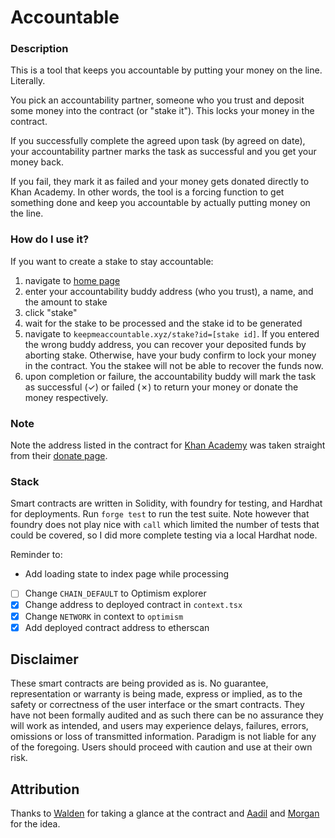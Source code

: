 # Accountable

### Description

This is a tool that keeps you accountable by putting your money on the line. Literally.

You pick an accountability partner, someone who you trust and deposit some money into the contract (or "stake it"). This locks your money in the contract.

If you successfully complete the agreed upon task (by agreed on date), your accountability partner marks the task as successful and you get your money back.

If you fail, they mark it as failed and your money gets donated directly to Khan Academy. In other words, the tool is a forcing function to get something done and keep you accountable by actually putting money on the line.

### How do I use it?

If you want to create a stake to stay accountable:

1. navigate to [home page](https://keepmeaccountable.xyz/)
2. enter your accountability buddy address (who you trust), a name, and the amount to stake
3. click "stake"
4. wait for the stake to be processed and the stake id to be generated
5. navigate to `keepmeaccountable.xyz/stake?id=[stake id]`. If you entered the wrong buddy address, you can recover your deposited funds by aborting stake. Otherwise, have your budy confirm to lock your money in the contract. You the stakee will not be able to recover the funds now.
6. upon completion or failure, the accountability buddy will mark the task as successful (✓) or failed (✗) to return your money or donate the money respectively.

### Note

Note the address listed in the contract for [Khan Academy](https://www.khanacademy.org) was taken straight from their [donate page](https://www.khanacademy.org/donate).

### Stack

Smart contracts are written in Solidity, with foundry for testing, and Hardhat for deployments.
Run `forge test` to run the test suite. Note however that foundry does not play nice with `call` which limited the number of tests that could be covered, so I did more complete testing via a local Hardhat node.

Reminder to:

-   Add loading state to index page while processing

-   [ ] Change `CHAIN_DEFAULT` to Optimism explorer
-   [x] Change address to deployed contract in `context.tsx`
-   [x] Change `NETWORK` in context to `optimism`
-   [x] Add deployed contract address to etherscan

## Disclaimer

These smart contracts are being provided as is. No guarantee, representation or warranty is being made, express or implied, as to the safety or correctness of the user interface or the smart contracts. They have not been formally audited and as such there can be no assurance they will work as intended, and users may experience delays, failures, errors, omissions or loss of transmitted information. Paradigm is not liable for any of the foregoing. Users should proceed with caution and use at their own risk.

## Attribution

Thanks to [Walden](https://github.com/walnutwaldo) for taking a glance at the contract and [Aadil](https://twitter.com/aadillpickle) and [Morgan](https://twitter.com/morgallant) for the idea.
